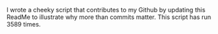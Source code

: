 I wrote a cheeky script that contributes to my Github by updating this ReadMe to illustrate why more than commits matter. This script has run 3589 times.